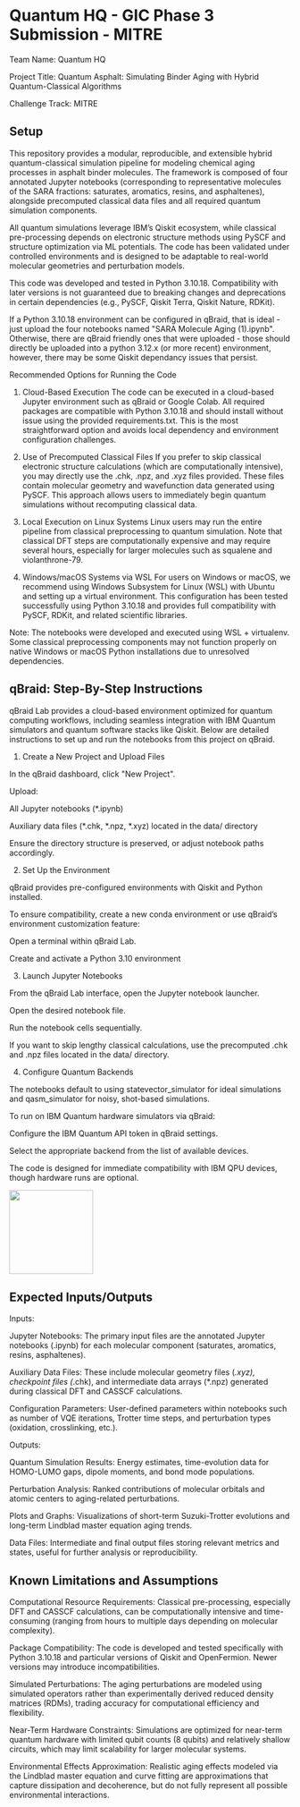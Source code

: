 # Quantum HQ - GIC Phase 3 Submission - MITRE

Team Name: Quantum HQ

Project Title: Quantum Asphalt: Simulating Binder Aging with Hybrid Quantum-Classical Algorithms

Challenge Track: MITRE



## Setup

This repository provides a modular, reproducible, and extensible hybrid quantum-classical simulation pipeline for modeling chemical aging processes in asphalt binder molecules. The framework is composed of four annotated Jupyter notebooks (corresponding to representative molecules of the SARA fractions: saturates, aromatics, resins, and asphaltenes), alongside precomputed classical data files and all required quantum simulation components.

All quantum simulations leverage IBM’s Qiskit ecosystem, while classical pre-processing depends on electronic structure methods using PySCF and structure optimization via ML potentials. The code has been validated under controlled environments and is designed to be adaptable to real-world molecular geometries and perturbation models.

This code was developed and tested in Python 3.10.18. Compatibility with later versions is not guaranteed due to breaking changes and deprecations in certain dependencies (e.g., PySCF, Qiskit Terra, Qiskit Nature, RDKit).

If a Python 3.10.18 environment can be configured in qBraid, that is ideal - just upload the four notebooks named "SARA Molecule Aging (1).ipynb". Otherwise, there are qBraid friendly ones that were uploaded - those should directly be uploaded into a python 3.12.x (or more recent) environment, however, there may be some Qiskit dependancy issues that persist.

Recommended Options for Running the Code
1. Cloud-Based Execution
The code can be executed in a cloud-based Jupyter environment such as qBraid or Google Colab. All required packages are compatible with Python 3.10.18 and should install without issue using the provided requirements.txt. This is the most straightforward option and avoids local dependency and environment configuration challenges.

2. Use of Precomputed Classical Files
If you prefer to skip classical electronic structure calculations (which are computationally intensive), you may directly use the .chk, .npz, and .xyz files provided. These files contain molecular geometry and wavefunction data generated using PySCF. This approach allows users to immediately begin quantum simulations without recomputing classical data.

3. Local Execution on Linux Systems
Linux users may run the entire pipeline from classical preprocessing to quantum simulation. Note that classical DFT steps are computationally expensive and may require several hours, especially for larger molecules such as squalene and violanthrone-79.

4. Windows/macOS Systems via WSL
For users on Windows or macOS, we recommend using Windows Subsystem for Linux (WSL) with Ubuntu and setting up a virtual environment. This configuration has been tested successfully using Python 3.10.18 and provides full compatibility with PySCF, RDKit, and related scientific libraries.

Note: The notebooks were developed and executed using WSL + virtualenv. Some classical preprocessing components may not function properly on native Windows or macOS Python installations due to unresolved dependencies.


## qBraid: Step-By-Step Instructions

qBraid Lab provides a cloud-based environment optimized for quantum computing workflows, including seamless integration with IBM Quantum simulators and quantum software stacks like Qiskit. Below are detailed instructions to set up and run the notebooks from this project on qBraid.

1. Create a New Project and Upload Files

In the qBraid dashboard, click "New Project".


Upload:

All Jupyter notebooks (*.ipynb)

Auxiliary data files (*.chk, *.npz, *.xyz) located in the data/ directory

Ensure the directory structure is preserved, or adjust notebook paths accordingly.

2. Set Up the Environment

qBraid provides pre-configured environments with Qiskit and Python installed.

To ensure compatibility, create a new conda environment or use qBraid’s environment customization feature:

Open a terminal within qBraid Lab.

Create and activate a Python 3.10 environment

3. Launch Jupyter Notebooks

From the qBraid Lab interface, open the Jupyter notebook launcher.

Open the desired notebook file.

Run the notebook cells sequentially.

If you want to skip lengthy classical calculations, use the precomputed .chk and .npz files located in the data/ directory.

4. Configure Quantum Backends

The notebooks default to using statevector_simulator for ideal simulations and qasm_simulator for noisy, shot-based simulations.

To run on IBM Quantum hardware simulators via qBraid:

Configure the IBM Quantum API token in qBraid settings.

Select the appropriate backend from the list of available devices.

The code is designed for immediate compatibility with IBM QPU devices, though hardware runs are optional.

[<img src="https://qbraid-static.s3.amazonaws.com/logos/Launch_on_qBraid_black.png" width="150">](https://account.qbraid.com?gitHubUrl=https://github.com/mastermercury18/mitre-gic)
## Expected Inputs/Outputs

Inputs:

Jupyter Notebooks: The primary input files are the annotated Jupyter notebooks (.ipynb) for each molecular component (saturates, aromatics, resins, asphaltenes).

Auxiliary Data Files: These include molecular geometry files (*.xyz), checkpoint files (*.chk), and intermediate data arrays (*.npz) generated during classical DFT and CASSCF calculations.

Configuration Parameters: User-defined parameters within notebooks such as number of VQE iterations, Trotter time steps, and perturbation types (oxidation, crosslinking, etc.).

Outputs:

Quantum Simulation Results: Energy estimates, time-evolution data for HOMO-LUMO gaps, dipole moments, and bond mode populations.

Perturbation Analysis: Ranked contributions of molecular orbitals and atomic centers to aging-related perturbations.

Plots and Graphs: Visualizations of short-term Suzuki-Trotter evolutions and long-term Lindblad master equation aging trends.

Data Files: Intermediate and final output files storing relevant metrics and states, useful for further analysis or reproducibility.
## Known Limitations and Assumptions

Computational Resource Requirements: Classical pre-processing, especially DFT and CASSCF calculations, can be computationally intensive and time-consuming (ranging from hours to multiple days depending on molecular complexity).

Package Compatibility: The code is developed and tested specifically with Python 3.10.18 and particular versions of Qiskit and OpenFermion. Newer versions may introduce incompatibilities.

Simulated Perturbations: The aging perturbations are modeled using simulated operators rather than experimentally derived reduced density matrices (RDMs), trading accuracy for computational efficiency and flexibility.

Near-Term Hardware Constraints: Simulations are optimized for near-term quantum hardware with limited qubit counts (8 qubits) and relatively shallow circuits, which may limit scalability for larger molecular systems.

Environmental Effects Approximation: Realistic aging effects modeled via the Lindblad master equation and curve fitting are approximations that capture dissipation and decoherence, but do not fully represent all possible environmental interactions.
